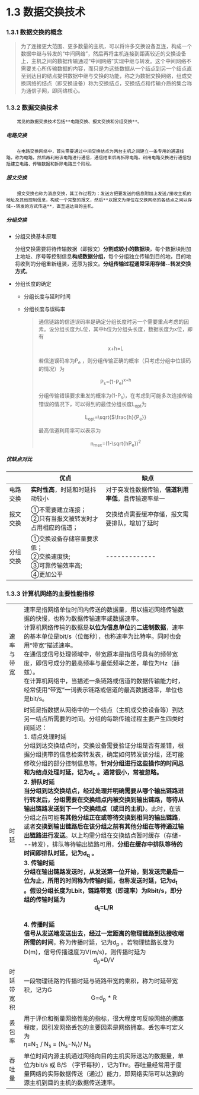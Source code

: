 # 1.3 数据交换技术

### 1.3.1 数据交换的概念

> ​		为了连接更大范围、更多数量的主机，可以将许多交换设备互连，构成一个数据中继与转发的“中间网络”，然后再将主机连接到距离较近的交换设备上，主机之间的数据传输通过“中间网络”实现中继与转发。这个中间网络不需要关心所传输数据的内容，而只是为这些数据从一个结点到另一个结点直至到达目的结点提供数据中继与交换的功能，称之为数据交换网络，组成交换网络的结点（即交换设备）称为交换结点，交换结点和传输介质的集合称为通信子网，即网络核心。

### 1.3.2 数据交换技术

		常见的数据交换技术包括**电路交换、报文交换和分组交换**。

##### 电路交换

		在电路交换网络中，首先需要通过中间交换结点为两台主机之间建立一条专用的通道线路，称为电路，然后再利用该电路进行通信，通信结束后再拆除电路。利用电路交换进行通信包括建立电路、传输数据和拆除电路三个阶段。

##### 报文交换

		报文交换也称为消息交换，其工作过程为：发送方把要发送的信息附加上发送/接收主机的地址及其他控制信息，构成一个完整的报文，然后**以报文为单位在交换网络的各结点之间以存储--转发的方式传送**，直至送达目的主机。

##### 分组交换

* 分组交换基本原理

	分组交换需要将待传输数据（即报文）**分割成较小的数据块**，每个数据块附加上地址、序号等控制信息**构成数据分组**，每个分组独立传输到目的地，目的地将收到的分组重新组装，还原为报文。**分组传输过程通常采用存储--转发交换方式**。

* 分组长度的确定

  * 分组长度与延时时间
  
  * 分组长度与误码率
  
    > 通信链路的信道误码率是确定分组长度时另一个需要重点考虑的因素。设分组长度为L位，其中h位为分组头长度，数据长度为x位，即有
    >
    > <center>x+h=L</center>
    >
    > 若信道误码率为P<sub>e</sub> ，则分组传输正确的概率（只考虑分组中位误码的情况）为
    >
    > <center>P<sub>s</sub>=(1-P<sub>e</sub>)<sup>x+h</sup>  </center>
    >
    > 分组传输错误要求重发的概率为(1-P<sub>s</sub>)，在考虑到可能多次连接传输错误的情况下，可以得到的最佳分组长度L<sub>opt</sub>为
    >
    > <center>L<sub>opt</sub>=\sqrt{$\frac{h}{P<sub>e</sub>}}</center>
    >
    > 最高信道利用率可以表示为
    >
    > <center>n<sub>max</sub>=(1-\sqrt{hP<sub>e</sub>})<sup>2</sup></center>

##### 优缺点对比

|          | 优点                                                         | 缺点                                                 |
| -------- | ------------------------------------------------------------ | ---------------------------------------------------- |
| 电路交换 | **实时性高**，时延和时延抖动较小                             | 对于突发性数据传输，**信道利用率低**，且传输速率单一 |
| 报文交换 | ①不需要建立连接；<br/>②只有当报文被转发时才占用相应的信道；<br/> | 交换结点需要缓冲存储，报文需要排队，增加了延时       |
| 分组交换 | ①交换设备存储容量要求低；<br/>②交换速度快;<br/>③可靠传输效率高;<br/>④更加公平 | -------------                                        |



### 1.3.3 计算机网络的主要性能指标

|            |                                                              |      |
| ---------- | ------------------------------------------------------------ | ---- |
| 速率与带宽 | 速率是指网络单位时间内传送的数据量，用以描述网络传输数据的快慢，也称为数据传输速率或数据速率。<br/>        计算机网络传输的数据是**以位为信息单位**的**二进制数据**，速率的基本单位是bit/s（位每秒），也称速率为比特率。同时也会用“带宽”描述速率。<br/>        在通信或信号处理领域中，带宽原本是指信号具有的频带宽度，即信号成分的最高频率与最低频率之差，单位为Hz（赫兹）。<br/>        在计算机网络中，当描述一条链路或信道的数据传输能力时，经常使用“带宽”一词表示链路或信道的最高数据速率，单位也是bit/s。 |      |
| 时延       | 时延是指数据从网络中的一个结点（主机或交换设备等）到达另一结点所需要的时间。分组的每跳传输过程主要产生四类时间延迟：<br/>1. 结点处理时延<br/>            分组到达交换结点时，交换设备需要验证分组是否有差错，根据分组携带的信息检索转发表，确定如何转发该分组，还可能修改分组的部分控制信息等。**针对分组进行这些操作的时间总和为结点处理时延，记为d<sub>c</sub> **。通常很小，常被忽略。<br/>2. 排队时延<br/>            当分组到达交换结点，经过处理并明确需要从哪个输出链路进行转发后，分组需要在交换结点内**被交换到输出链路，等待从输出链路发送到下一个交换结点（或目的主机）**。此时，在该分组之前可能**有其他分组正在或等待交换到相同的输出链路**，或者**交换到输出链路后在该分组之前有其他分组在等待通过输出链路进行发送**。以上均需分组在交换结点暂时缓存（存储---转发），排队等待输出链路可用，**分组在缓存中排队等待的时间即排队时延，记为d<sub>q</sub> **。<br/>3. 传输时延<br/>            分组在输出链路发送时，**从发送第一位开始，到发送完最后一位为止**，所用的时间称为传输时延，也称发送时延，记为d<sub>t</sub> 。假设分组长度为Lbit，链路带宽（即速率）为Rbit/s，即分组的传输时延为<br/><center>d<sub>t</sub>=L/R</center><br/>4. 传播时延<br/>            信号从**发送端发送出去，经过一定距离的物理链路到达接收端所需的时间**，称为传播时延，记为d<sub>p</sub> 。若物理链路长度为D(m)，信号传播速度为V(m/s)，则传播时延为<br/><center>d<sub>p</sub>=D/V</center> |      |
| 时延带宽积 | 一段物理链路的传播时延与链路带宽的乘积，称为时延带宽积，记为G<br/><center>G=d<sub>p</sub> * R</center> |      |
| 丢包率     | 用于评价和衡量网络性能的指标，很大程度可反映网络的拥塞程度，因引发网络丢包的主要因素是网络拥塞。丢包率可定义为<br>η=N<sub>1</sub> / N<sub>s</sub> = (N<sub>s</sub>-N<sub>r</sub>)/ N<sub>s</sub> |      |
| 吞吐量     | 单位时间内源主机通过网络向目的主机实际送达的数据量，单位为bit/s 或 B/S （字节每秒），记为Thr。吞吐量经常用于度量网络的实际数据传送（通过）能力，即网络实际可以达到的源主机到目的主机的数据传送速率。 |      |

